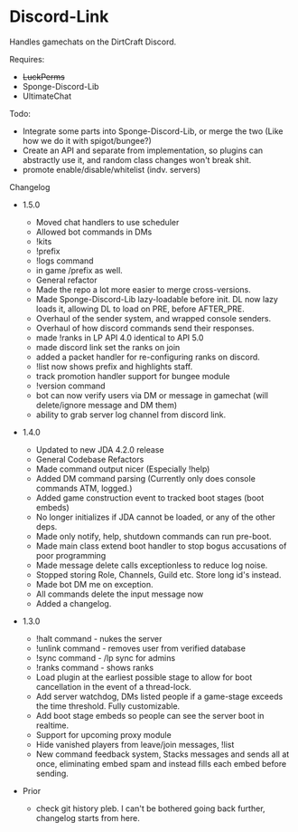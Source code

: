 # Discord-Link
Handles gamechats on the DirtCraft Discord.

Requires:
- ~~LuckPerms~~
- Sponge-Discord-Lib
- UltimateChat

Todo:
 - Integrate some parts into  Sponge-Discord-Lib, or merge the two (Like how we do it with spigot/bungee?)
 - Create an API and separate from implementation, so plugins can abstractly use it, and random class changes won't break shit.
 - promote enable/disable/whitelist (indv. servers)
 
Changelog
  - 1.5.0
    - Moved chat handlers to use scheduler
    - Allowed bot commands in DMs
    - !kits
    - !prefix 
    - !logs command
    - in game /prefix as well.
    - General refactor
    - Made the repo a lot more easier to merge cross-versions.
    - Made Sponge-Discord-Lib lazy-loadable before init. DL now lazy loads it, allowing DL to load on PRE, before AFTER_PRE.
    - Overhaul of the sender system, and wrapped console senders. 
    - Overhaul of how discord commands send their responses.
    - made !ranks in LP API 4.0 identical to API 5.0
    - made discord link set the ranks on join
    - added a packet handler for re-configuring ranks on discord.
    - !list now shows prefix and highlights staff.
    - track promotion handler support for bungee module
    - !version command
    - bot can now verify users via DM  or message in gamechat (will delete/ignore message and DM them)
    - ability to grab server log channel from discord link.

  - 1.4.0
    - Updated to new JDA 4.2.0 release
    - General Codebase Refactors
    - Made command output nicer (Especially !help)
    - Added DM command parsing (Currently only does console commands ATM, logged.)
    - Added game construction event to tracked boot stages (boot embeds)
    - No longer initializes if JDA cannot be loaded, or any of the other deps.
    - Made only notify, help, shutdown commands can run pre-boot.
    - Made main class extend boot handler to stop bogus accusations of poor programming
    - Made message delete calls exceptionless to reduce log noise.
    - Stopped storing Role, Channels, Guild etc. Store long id's instead.
    - Made bot DM me on exception.
    - All commands delete the input message now
    - Added a changelog.
  
  - 1.3.0
    - !halt command - nukes the server
    - !unlink command - removes user from verified database
    - !sync command - /lp sync for admins
    - !ranks command - shows ranks
    - Load plugin at the earliest possible stage to allow for boot cancellation in the event of a thread-lock.
    - Add server watchdog, DMs listed people if a game-stage exceeds the time threshold. Fully customizable.
    - Add boot stage embeds so people can see the server boot in realtime.
    - Support for upcoming proxy module
    - Hide vanished players from leave/join messages, !list
    - New command feedback system, Stacks messages and sends all at once, eliminating embed spam and instead fills each embed before sending.
    
  - Prior
    - check git history pleb. I can't be bothered going back further, changelog starts from here.